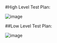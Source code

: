 #High Level Test Plan:



![image](https://user-images.githubusercontent.com/85006836/156383614-bc21f9cb-3486-415b-9aaf-b08668479f48.png)



##Low Level Test Plan:



![image](https://user-images.githubusercontent.com/85006836/156388381-2cd2f0a9-b924-400f-8fd1-16a430e836df.png)

